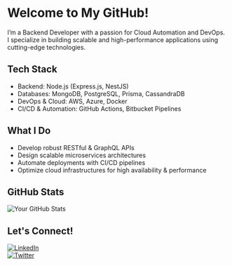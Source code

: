 # Welcome to My GitHub! 

I’m a Backend Developer with a passion for Cloud Automation and DevOps.  
I specialize in building scalable and high-performance applications using cutting-edge technologies.  

##  Tech Stack  
- Backend: Node.js (Express.js, NestJS)  
- Databases: MongoDB, PostgreSQL, Prisma, CassandraDB 
- DevOps & Cloud: AWS, Azure, Docker  
- CI/CD & Automation: GitHub Actions, Bitbucket Pipelines  

## What I Do  
- Develop robust RESTful & GraphQL APIs  
- Design scalable microservices architectures  
- Automate deployments with CI/CD pipelines 
- Optimize cloud infrastructures for high availability & performance  

## GitHub Stats  
  ![Your GitHub Stats](https://github-readme-stats.vercel.app/api?username=Olu-wafemi&show_icons=true&theme=radical)  

## Let's Connect!  
[![LinkedIn](https://img.shields.io/badge/LinkedIn-%230077B5.svg?style=for-the-badge&logo=linkedin&logoColor=white)](https://linkedin.com/in/effemm)  
[![Twitter](https://img.shields.io/badge/Twitter-%231DA1F2.svg?style=for-the-badge&logo=twitter&logoColor=white)](https://twitter.com/_EffEmm)  


